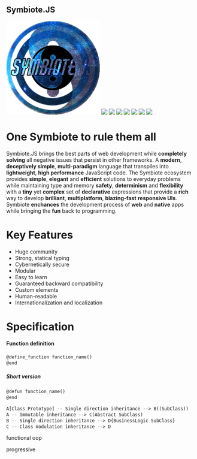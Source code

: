 ## Symbiote.JS
<img src="./documentation/images/logo_transparent.png" width=250>

<span>
    <img src="https://img.shields.io/badge/build-passing-brightgreen">
    <img src="https://img.shields.io/badge/tests-passing-brightgreen">
    <img src="https://img.shields.io/badge/docker%20build-passing-brightgreen">
    <img src="https://img.shields.io/badge/deployment-passing-brightgreen">
    <img src="https://img.shields.io/badge/downloads-4.6k%2Fmonth-blue">
    <img src="https://img.shields.io/badge/minified%20size-6.65%20kB-blue">
    <img src="https://img.shields.io/badge/node-%3E%3D%2010.16.1-blue">
</span>

# One Symbiote to rule them all
Symbiote.JS brings the best parts of web development while **completely solving** all negative issues that persist in other frameworks.
A **modern**, **deceptively simple**, **multi-paradigm** language that transpiles into **lightweight**, **high performance** JavaScript code.
The Symbiote ecosystem provides **simple**, **elegant** and **efficient** solutions to everyday problems while maintaining type and memory **safety**,
**determinism** and **flexibility** with a **tiny** yet **complex** set of **declarative** expressions that provide a **rich** way to
develop **brilliant**, **multiplatform**, **blazing-fast** **responsive UIs**.
Symbiote **enchances** the development process of **web** and **native** apps while bringing the **fun** back to programming.


# Key Features
- Huge community
- Strong, statical typing
- Cybernetically secure
- Modular
- Easy to learn
- Guaranteed backward compatibility
- Custom elements
- Human-readable
- Internationalization and localization

# Specification

#### Function definition
```
@define_function function_name()
@end
```
##### Short version
```
@defun function_name()
@end
```





```
A[Class Prototype] -- Single direction inheritance --> B((SubClass))
A -- Immutable inheritance --> C(Abstract SubClass)
B -- Single direction inheritance --> D{BusinessLogic SubClass}
C -- Class modulation inheritance --> D
```

functional oop

progressive